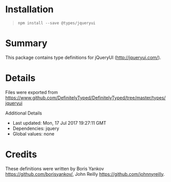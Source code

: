 # Installation
> `npm install --save @types/jqueryui`

# Summary
This package contains type definitions for jQueryUI (http://jqueryui.com/).

# Details
Files were exported from https://www.github.com/DefinitelyTyped/DefinitelyTyped/tree/master/types/jqueryui

Additional Details
 * Last updated: Mon, 17 Jul 2017 19:27:11 GMT
 * Dependencies: jquery
 * Global values: none

# Credits
These definitions were written by Boris Yankov <https://github.com/borisyankov/>, John Reilly <https://github.com/johnnyreilly>.
